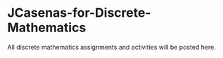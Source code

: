 # JCasenas-for-Discrete-Mathematics
All discrete mathematics assignments and activities will be posted here.
